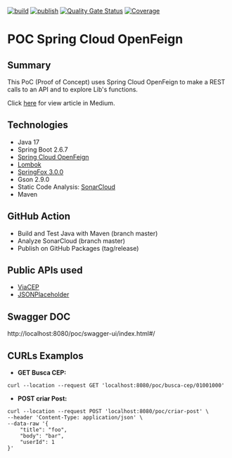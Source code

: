 [![build](https://github.com/bvilela/poc-spring-cloud-open-feign/actions/workflows/maven_ci_cd.yml/badge.svg?branch=master)](https://github.com/bvilela/poc-spring-cloud-open-feign/actions/workflows/maven_ci_cd.yml)
[![publish](https://github.com/bvilela/poc-spring-cloud-open-feign/actions/workflows/maven_ci_cd_publish.yml/badge.svg)](https://github.com/bvilela/poc-spring-cloud-open-feign/actions/workflows/maven_ci_cd_publish.yml)
[![Quality Gate Status](https://sonarcloud.io/api/project_badges/measure?project=bvilela_poc-spring-cloud-open-feign&metric=alert_status)](https://sonarcloud.io/summary/new_code?id=bvilela_poc-spring-cloud-open-feign)
[![Coverage](https://sonarcloud.io/api/project_badges/measure?project=bvilela_poc-spring-cloud-open-feign&metric=coverage)](https://sonarcloud.io/summary/new_code?id=bvilela_poc-spring-cloud-open-feign)

# POC Spring Cloud OpenFeign

## Summary
This PoC (Proof of Concept) uses Spring Cloud OpenFeign to make a REST calls to an API and to explore Lib's functions.

Click [here](https://medium.com/@brunovilela2008/java-fazendo-chamadas-rest-com-spring-cloud-openfeign-31f70f9144f7) for view article in Medium.

## Technologies
* Java 17
* Spring Boot 2.6.7
* [Spring Cloud OpenFeign](https://spring.io/projects/spring-cloud-openfeign)
* [Lombok](https://projectlombok.org/)
* [SpringFox 3.0.0](https://springfox.github.io/springfox/)
* Gson 2.9.0
* Static Code Analysis: [SonarCloud](https://sonarcloud.io/)
* Maven

## GitHub Action
* Build and Test Java with Maven (branch master)
* Analyze SonarCloud (branch master)
* Publish on GitHub Packages (tag/release)

## Public APIs used
* [ViaCEP](https://viacep.com.br/)
* [JSONPlaceholder](https://jsonplaceholder.typicode.com/)

## Swagger DOC
http://localhost:8080/poc/swagger-ui/index.html#/

## CURLs Examplos
* **GET Busca CEP:**
```
curl --location --request GET 'localhost:8080/poc/busca-cep/01001000'
```
* **POST criar Post:** 
```
curl --location --request POST 'localhost:8080/poc/criar-post' \
--header 'Content-Type: application/json' \
--data-raw '{
    "title": "foo",
    "body": "bar",
    "userId": 1
}'
```
